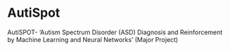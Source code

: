 # AutiSpot
AutiSPOT- ‘Autism Spectrum Disorder (ASD) Diagnosis and Reinforcement by Machine Learning and Neural Networks’ (Major Project)
